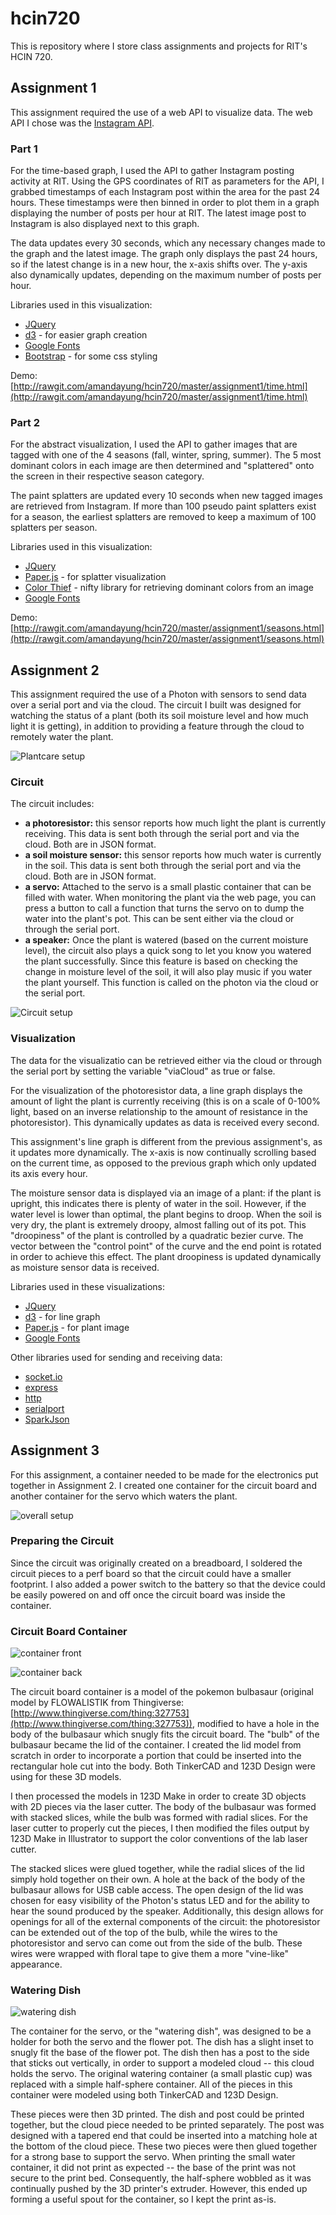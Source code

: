 # hcin720
This is repository where I store class assignments and projects for RIT's HCIN 720.

## Assignment 1

This assignment required the use of a web API to visualize data. The web API I chose was the [Instagram API](https://instagram.com/developer/).

### Part 1
For the time-based graph, I used the API to gather Instagram posting activity at RIT. Using the GPS coordinates of RIT as parameters for the API, I grabbed timestamps of each Instagram post within the area for the past 24 hours. These timestamps were then binned in order to plot them in a graph displaying the number of posts per hour at RIT. The latest image post to Instagram is also displayed next to this graph.

The data updates every 30 seconds, which any necessary changes made to the graph and the latest image. The graph only displays the past 24 hours, so if the latest change is in a new hour, the x-axis shifts over. The y-axis also dynamically updates, depending on the maximum number of posts per hour.

Libraries used in this visualization:
* [JQuery](https://jquery.com/)
* [d3](http://d3js.org/) - for easier graph creation
* [Google Fonts](https://www.google.com/fonts)
* [Bootstrap](http://getbootstrap.com/) - for some css styling

Demo:
[http://rawgit.com/amandayung/hcin720/master/assignment1/time.html](http://rawgit.com/amandayung/hcin720/master/assignment1/time.html)

### Part 2
For the abstract visualization, I used the API to gather images that are tagged with one of the 4 seasons (fall, winter, spring, summer). The 5 most dominant colors in each image are then determined and "splattered" onto the screen in their respective season category.

The paint splatters are updated every 10 seconds when new tagged images are retrieved from Instagram. If more than 100 pseudo paint splatters exist for a season, the earliest splatters are removed to keep a maximum of 100 splatters per season.

Libraries used in this visualization:
* [JQuery](https://jquery.com/)
* [Paper.js](http://paperjs.org/) - for splatter visualization
* [Color Thief](http://lokeshdhakar.com/projects/color-thief/) - nifty library for retrieving dominant colors from an image
* [Google Fonts](https://www.google.com/fonts)

Demo:
[http://rawgit.com/amandayung/hcin720/master/assignment1/seasons.html](http://rawgit.com/amandayung/hcin720/master/assignment1/seasons.html)


## Assignment 2

This assignment required the use of a Photon with sensors to send data over a serial port and via the cloud. The circuit I built was designed for watching the status of a plant (both its soil moisture level and how much light it is getting), in addition to providing a feature through the cloud to remotely water the plant.

![Plantcare setup](https://raw.githubusercontent.com/amandayung/hcin720/master/assignment2/plantcare-setup.png)

### Circuit

The circuit includes:
* **a photoresistor:** this sensor reports how much light the plant is currently receiving. This data is sent both through the serial port and via the cloud. Both are in JSON format.
* **a soil moisture sensor:** this sensor reports how much water is currently in the soil. This data is sent both through the serial port and via the cloud. Both are in JSON format.
* **a servo:** Attached to the servo is a small plastic container that can be filled with water. When monitoring the plant via the web page, you can press a button to call a function that turns the servo on to dump the water into the plant's pot. This can be sent either via the cloud or through the serial port.
* **a speaker:** Once the plant is watered (based on the current moisture level), the circuit also plays a quick song to let you know you watered the plant successfully. Since this feature is based on checking the change in moisture level of the soil, it will also play music if you water the plant yourself. This function is called on the photon via the cloud or the serial port.

![Circuit setup](https://raw.githubusercontent.com/amandayung/hcin720/master/assignment2/circuit-setup.png)

### Visualization

The data for the visualizatio can be retrieved either via the cloud or through the serial port by setting the variable "viaCloud" as true or false.

For the visualization of the photoresistor data, a line graph displays the amount of light the plant is currently receiving (this is on a scale of 0-100% light, based on an inverse relationship to the amount of resistance in the photoresistor). This dynamically updates as data is received every second.

This assignment's line graph is different from the previous assignment's, as it updates more dynamically. The x-axis is now continually scrolling based on the current time, as opposed to the previous graph which only updated its axis every hour.

The moisture sensor data is displayed via an image of a plant: if the plant is upright, this indicates there is plenty of water in the soil. However, if the water level is lower than optimal, the plant begins to droop. When the soil is very dry, the plant is extremely droopy, almost falling out of its pot. This "droopiness" of the plant is controlled by a quadratic bezier curve. The vector between the "control point" of the curve and the end point is rotated in order to achieve this effect. The plant droopiness is updated dynamically as moisture sensor data is received.

Libraries used in these visualizations:
* [JQuery](https://jquery.com/)
* [d3](http://d3js.org/) - for line graph
* [Paper.js](http://paperjs.org/) - for plant image
* [Google Fonts](https://www.google.com/fonts)

Other libraries used for sending and receiving data:
* [socket.io](http://socket.io/)
* [express](http://expressjs.com/)
* [http](https://nodejs.org/api/http.html)
* [serialport](https://github.com/voodootikigod/node-serialport)
* [SparkJson](https://github.com/menan/SparkJson)


## Assignment 3

For this assignment, a container needed to be made for the electronics put together in Assignment 2. I created one container for the circuit board and another container for the servo which waters the plant.

![overall setup](https://raw.githubusercontent.com/amandayung/hcin720/master/assignment3/overall-container.png)

### Preparing the Circuit

Since the circuit was originally created on a breadboard, I soldered the circuit pieces to a perf board so that the circuit could have a smaller footprint. I also added a power switch to the battery so that the device could be easily powered on and off once the circuit board was inside the container.

### Circuit Board Container

![container front](https://raw.githubusercontent.com/amandayung/hcin720/master/assignment3/container-front.png)

![container back](https://raw.githubusercontent.com/amandayung/hcin720/master/assignment3/container-back.png)

The circuit board container is a model of the pokemon bulbasaur (original model by FLOWALISTIK from Thingiverse: [http://www.thingiverse.com/thing:327753](http://www.thingiverse.com/thing:327753)), modified to have a hole in the body of the bulbasaur which snugly fits the circuit board. The "bulb" of the bulbasaur became the lid of the container. I created the lid model from scratch in order to incorporate a portion that could be inserted into the rectangular hole cut into the body. Both TinkerCAD and 123D Design were using for these 3D models.

I then processed the models in 123D Make in order to create 3D objects with 2D pieces via the laser cutter. The body of the bulbasaur was formed with stacked slices, while the bulb was formed with radial slices. For the laser cutter to properly cut the pieces, I then modified the files output by 123D Make in Illustrator to support the color conventions of the lab laser cutter.

The stacked slices were glued together, while the radial slices of the lid simply hold together on their own. A hole at the back of the body of the bulbasaur allows for USB cable access. The open design of the lid was chosen for easy visibility of the Photon's status LED and for the ability to hear the sound produced by the speaker. Additionally, this design allows for openings for all of the external components of the circuit: the photoresistor can be extended out of the top of the bulb, while the wires to the photoresistor and servo can come out from the side of the bulb. These wires were wrapped with floral tape to give them a more "vine-like" appearance.

### Watering Dish

![watering dish](https://raw.githubusercontent.com/amandayung/hcin720/master/assignment3/watering-dish.png)

The container for the servo, or the "watering dish", was designed to be a holder for both the servo and the flower pot. The dish has a slight inset to snugly fit the base of the flower pot. The dish then has a post to the side that sticks out vertically, in order to support a modeled cloud -- this cloud holds the servo. The original watering container (a small plastic cup) was replaced with a simple half-sphere container. All of the pieces in this container were modeled using both TinkerCAD and 123D Design.

These pieces were then 3D printed. The dish and post could be printed together, but the cloud piece needed to be printed separately. The post was designed with a tapered end that could be inserted into a matching hole at the bottom of the cloud piece. These two pieces were then glued together for a strong base to support the servo. When printing the small water container, it did not print as expected -- the base of the print was not secure to the print bed. Consequently, the half-sphere wobbled as it was continually pushed by the 3D printer's extruder. However, this ended up forming a useful spout for the container, so I kept the print as-is.


